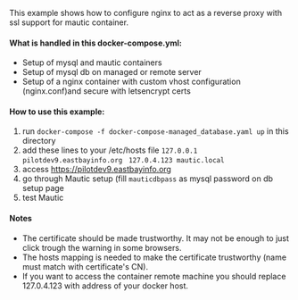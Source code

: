 This example shows how to configure nginx to act as a reverse proxy with ssl support for mautic container.

#### What is handled in this docker-compose.yml:

* Setup of mysql and mautic containers
* Setup of mysql db on managed or remote server
* Setup of a nginx container with custom vhost configuration (nginx.conf)and secure with letsencrypt certs

#### How to use this example:

1. run ```docker-compose -f docker-compose-managed_database.yaml up``` in this directory
2. add these lines to your /etc/hosts file 
```127.0.0.1       pilotdev9.eastbayinfo.org ```
``` 127.0.4.123 mautic.local ```
3. access https://pilotdev9.eastbayinfo.org
4. go through Mautic setup (fill ```mauticdbpass``` as mysql password on db setup page
6. test Mautic

#### Notes
* The certificate should be made trustworthy. It may not be enough to just click trough the warning in some browsers.
* The hosts mapping is needed to make the certificate trustworthy (name must match with certificate's CN).
* If you want to access the container remote machine you should replace 127.0.4.123 with address of your docker host.
